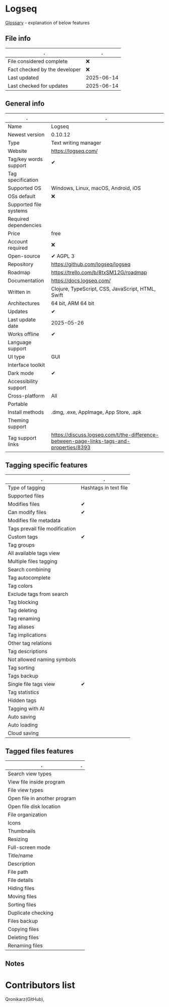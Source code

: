 # Logseq
[Glossary](glossary.md) - explanation of below features

## File info
. | . |
---|---
File considered complete | ❌
Fact checked by the developer | ❌
Last updated | 2025-06-14
Last checked for updates | 2025-06-14

## General info
. | . |
---|---
Name | Logseq
Newest version | 0.10.12
Type | Text writing manager
Website | https://logseq.com/
Tag/key words support | ✔
Tag specification | 
Supported OS | Windows, Linux, macOS, Android, iOS
OSs default | ❌
Supported file systems | 
Required dependencies | 
Price | free
Account required | ❌
Open-source | ✔ AGPL 3
Repository | https://github.com/logseq/logseq
Roadmap | https://trello.com/b/8txSM12G/roadmap
Documentation | https://docs.logseq.com/
Written in | Clojure, TypeScript, CSS, JavaScript, HTML, Swift
Architectures | 64 bit, ARM 64 bit
Updates | ✔
Last update date | 2025-05-26
Works offline | ✔
Language support | 
UI type | GUI
Interface toolkit | 
Dark mode | ✔
Accessibility support | 
Cross-platform | All
Portable | 
Install methods | .dmg, .exe, AppImage, App Store, .apk
Theming support | 
Tag support links | https://discuss.logseq.com/t/the-difference-between-page-links-tags-and-properties/8393

## Tagging specific features
. | . |
---|---
Type of tagging | Hashtags in text file
Supported files | 
Modifies files | ✔
Can modify files | ✔
Modifies file metadata | 
Tags prevail file modification | 
Custom tags | ✔
Tag groups | 
All available tags view | 
Multiple files tagging | 
Search combining | 
Tag autocomplete | 
Tag colors | 
Exclude tags from search | 
Tag blocking | 
Tag deleting | 
Tag renaming | 
Tag aliases | 
Tag implications | 
Other tag relations | 
Tag descriptions | 
Not allowed naming symbols | 
Tag sorting | 
Tags backup | 
Single file tags view | ✔
Tag statistics | 
Hidden tags | 
Tagging with AI | 
Auto saving | 
Auto loading | 
Cloud saving | 

## Tagged files features
. | . |
---|---
Search view types | 
View file inside program | 
File view types | 
Open file in another program | 
Open file disk location | 
File organization | 
Icons | 
Thumbnails | 
Resizing | 
Full-screen mode | 
Title/name | 
Description | 
File path | 
File details | 
Hiding files | 
Moving files | 
Sorting files | 
Duplicate checking | 
Files backup | 
Copying files | 
Deleting files | 
Renaming files | 

## Notes


# Contributors list
Qronikarz(GitHub), 
